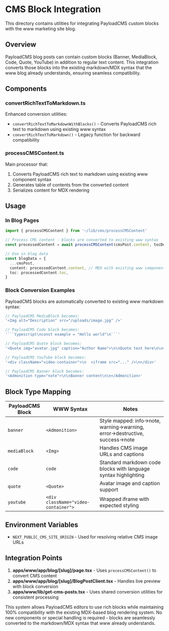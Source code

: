 # CMS Block Integration

This directory contains utilities for integrating PayloadCMS custom blocks with the www marketing site blog.

## Overview

PayloadCMS blog posts can contain custom blocks (Banner, MediaBlock, Code, Quote, YouTube) in addition to regular text content. This integration converts those blocks into the existing markdown/MDX syntax that the www blog already understands, ensuring seamless compatibility.

## Components

### convertRichTextToMarkdown.ts

Enhanced conversion utilities:

- `convertRichTextToMarkdownWithBlocks()` - Converts PayloadCMS rich text to markdown using existing www syntax
- `convertRichTextToMarkdown()` - Legacy function for backward compatibility

### processCMSContent.ts

Main processor that:

1. Converts PayloadCMS rich text to markdown using existing www component syntax
2. Generates table of contents from the converted content
3. Serializes content for MDX rendering

## Usage

### In Blog Pages

```typescript
import { processCMSContent } from '~/lib/cms/processCMSContent'

// Process CMS content - blocks are converted to existing www syntax
const processedContent = await processCMSContent(cmsPost.content, tocDepth)

// Use in blog data
const blogData = {
  ...cmsPost,
  content: processedContent.content, // MDX with existing www components
  toc: processedContent.toc,
}
```

### Block Conversion Examples

PayloadCMS blocks are automatically converted to existing www markdown syntax:

````typescript
// PayloadCMS MediaBlock becomes:
'<Img alt="Description" src="/uploads/image.jpg" />'

// PayloadCMS Code block becomes:
'```typescript\nconst example = "Hello world"\n```'

// PayloadCMS Quote block becomes:
'<Quote img="avatar.jpg" caption="Author Name">\n\nQuote text here\n\n</Quote>'

// PayloadCMS YouTube block becomes:
'<div className="video-container">\n  <iframe src="..." />\n</div>'

// PayloadCMS Banner block becomes:
'<Admonition type="note">\n\nBanner content\n\n</Admonition>'
````

## Block Type Mapping

| PayloadCMS Block | WWW Syntax                          | Notes                                                                     |
| ---------------- | ----------------------------------- | ------------------------------------------------------------------------- |
| `banner`         | `<Admonition>`                      | Style mapped: info→note, warning→warning, error→destructive, success→note |
| `mediaBlock`     | `<Img>`                             | Handles CMS image URLs and captions                                       |
| `code`           | `code`                              | Standard markdown code blocks with language syntax highlighting           |
| `quote`          | `<Quote>`                           | Avatar image and caption support                                          |
| `youtube`        | `<div className="video-container">` | Wrapped iframe with expected styling                                      |

## Environment Variables

- `NEXT_PUBLIC_CMS_SITE_ORIGIN` - Used for resolving relative CMS image URLs

## Integration Points

1. **apps/www/app/blog/[slug]/page.tsx** - Uses `processCMSContent()` to convert CMS content
2. **apps/www/app/blog/[slug]/BlogPostClient.tsx** - Handles live preview with block conversion
3. **apps/www/lib/get-cms-posts.tsx** - Uses shared conversion utilities for consistent processing

This system allows PayloadCMS editors to use rich blocks while maintaining 100% compatibility with the existing MDX-based blog rendering system. No new components or special handling is required - blocks are seamlessly converted to the markdown/MDX syntax that www already understands.
